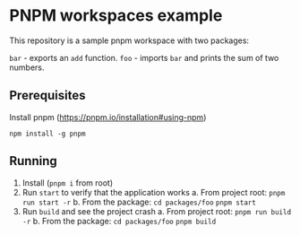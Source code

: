 # PNPM workspaces example

This repository is a sample pnpm workspace with two packages:

`bar` - exports an `add` function.
`foo` - imports `bar` and prints the sum of two numbers.

## Prerequisites

Install pnpm (https://pnpm.io/installation#using-npm)

```
npm install -g pnpm
```

## Running 

1. Install (`pnpm i` from root)
2. Run `start` to verify that the application works
    a. From project root: `pnpm run start -r`
    b. From the package: `cd packages/foo` `pnpm start`
3. Run `build` and see the project crash
    a. From project root: `pnpm run build -r`
    b. From the package: `cd packages/foo` `pnpm build`